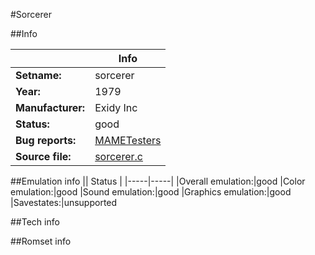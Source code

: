 #Sorcerer

##Info

||Info|
|-----|-----|
|**Setname:**|sorcerer
|**Year:**|1979
|**Manufacturer:**|Exidy Inc
|**Status:**|good
|**Bug reports:**|[MAMETesters](http://mametesters.org/view_all_set.php?type=1&temporary=y&search=sorcerer.c)
|**Source file:**|[sorcerer.c](https://github.com/mamedev/mame/blob/master/src/mess/drivers/sorcerer.c)

##Emulation info
|| Status |
|-----|-----|
|Overall emulation:|good
|Color emulation:|good
|Sound emulation:|good
|Graphics emulation:|good
|Savestates:|unsupported

##Tech info

##Romset info

<!--- START OF EDITED COMMENT DO NOT TOUCH TEXT ABOVE-->
